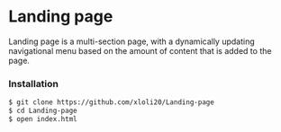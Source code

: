 # Landing page

Landing page is a multi-section page, with a dynamically updating navigational menu based on the amount of content that is added to the page.

### Installation


```sh
$ git clone https://github.com/xloli20/Landing-page
$ cd Landing-page
$ open index.html
```
